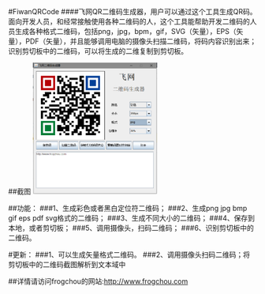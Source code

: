 #FiwanQRCode
####飞网QR二维码生成器，用户可以通过这个工具生成QR码。面向开发人员，和经常接触使用各种二维码的人，这个工具能帮助开发二维码的人员生成各种格式二维码，包括png，jpg，bpm，gif，SVG（矢量），EPS（矢量），PDF（矢量），并且能够调用电脑的摄像头扫描二维码，将码内容识别出来；识别剪切板中的二维码，可以将生成的二维复制到剪切板。

##截图
<a href="screenshot/1.png"><img src="screenshot/1.png" width="50%"/></a>

##功能：
###1、生成彩色或者黑白定位符二维码；
###2、生成png jpg bmp gif eps pdf svg格式的二维码；
###3、生成不同大小的二维码；
###4、保存到本地，或者剪切板；
###5、调用摄像头，扫码二维码；
###6、识别剪切板中的二维码。

#更新：
###1、可以生成矢量格式二维码。
###2、调用摄像头扫码二维码；将剪切板中的二维码截图解析到文本域中

##详情请访问frogchou的网站:http://www.frogchou.com
